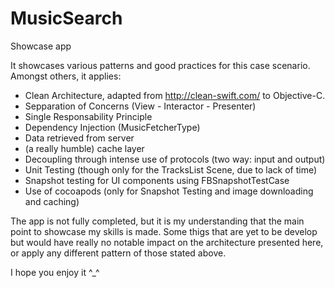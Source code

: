 # MusicSearch
Showcase app

It showcases various patterns and good practices for this case scenario. Amongst
others, it applies:

- Clean Architecture, adapted from http://clean-swift.com/ to Objective-C.
- Sepparation of Concerns (View - Interactor - Presenter)
- Single Responsability Principle
- Dependency Injection (MusicFetcherType)
- Data retrieved from server
- (a really humble) cache layer
- Decoupling through intense use of protocols (two way: input and output)
- Unit Testing (though only for the TracksList Scene, due to lack of time)
- Snapshot testing for UI components using FBSnapshotTestCase
- Use of cocoapods (only for Snapshot Testing and image downloading and caching)

The app is not fully completed, but it is my understanding that the main point
to showcase my skills is made. Some thigs that are yet to be develop but would
have really no notable impact on the architecture presented here, or apply any
different pattern of those stated above.

I hope you enjoy it ^_^
